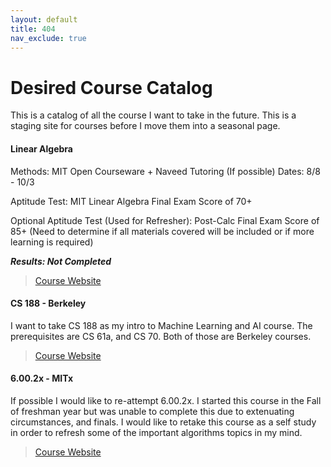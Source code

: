 ```yaml
---
layout: default
title: 404
nav_exclude: true
---
```

# Desired Course Catalog
This is a catalog of all the course I want to take in the future. This is a staging site for courses before I move them into a seasonal page.

#### Linear Algebra
Methods: MIT Open Courseware + Naveed Tutoring (If possible) Dates: 8/8 - 10/3

Aptitude Test: MIT Linear Algebra Final Exam Score of 70+

Optional Aptitude Test (Used for Refresher): Post-Calc Final Exam Score of 85+ (Need to determine if all materials covered will be included or if more learning is required)

***Results: Not Completed***

> [Course Website](https://ocw.mit.edu/courses/mathematics/18-06-linear-algebra-spring-2010/)

#### CS 188 - Berkeley
I want to take CS 188 as my intro to Machine Learning and AI course. The prerequisites are CS 61a, and CS 70. Both of those are Berkeley courses.
> [Course Website](https://inst.eecs.berkeley.edu/~cs188/sp21/](https://inst.eecs.berkeley.edu/~cs188/sp21/))

#### 6.00.2x - MITx
If possible I would like to re-attempt 6.00.2x. I started this course in the Fall of freshman year but was unable to complete this due to extenuating circumstances, and finals. I would like to retake this course as a self study in order to refresh some of the important algorithms topics in my mind.
> [Course Website](https://learning.edx.org/course/course-v1:MITx+6.00.2x+3T2020/home)


